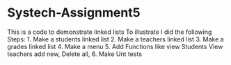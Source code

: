 # Systech-Assignment5
This is a code to demonstrate linked lists
To illustrate I did the following
Steps:
	1. Make a students linked list
	2. Make a teachers linked list
	3. Make a grades linked list
	4. Make a menu
	5. Add Functions like view Students View teachers add new, Delete all, 
  6. Make Unt tests
